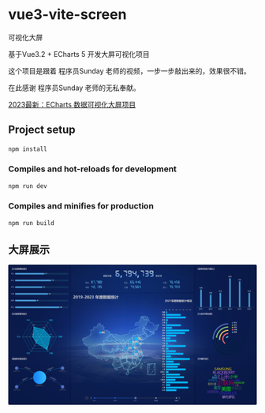 # vue3-vite-screen

可视化大屏

基于Vue3.2 + ECharts 5 开发大屏可视化项目

这个项目是跟着 程序员Sunday 老师的视频，一步一步敲出来的，效果很不错。

在此感谢 程序员Sunday 老师的无私奉献。

[2023最新：ECharts 数据可视化大屏项目](https://www.bilibili.com/video/BV1yu411E7cm?p=1&vd_source=4c524e8e506ca061863d2041deba2db8)

## Project setup

```
npm install
```

### Compiles and hot-reloads for development

```
npm run dev
```

### Compiles and minifies for production

```
npm run build
```

## 大屏展示

![大屏展示.png](show.png)
